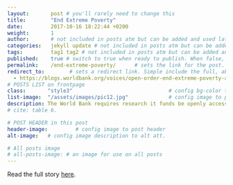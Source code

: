 ```yaml
---
layout:       post # you'll rarely need to change this
title:        "End Extreme Poverty"
date:         2017-10-16 18:22:44 +0200
weight:       1
author:       # not included in posts atm but can be added and used later
categories:   jekyll update # not included in posts atm but can be added and used later
tags:         tag1 tag2 # not included in posts atm but can be added and used later
published:    true # switch to true when ready to publish. When false, you can check your links and share drafts using the github file for this page e.g https://github.com/sparcopen/open-to/blob/master/_posts/2017-04-10-welcome-to-jekyll.markdown
permalink:    /end-extreme-poverty/      # sets the link for the post. E.g permalink: /battle-disease/
redirect_to:        # sets a redirect link. Simple include the full, absolute link you want below
  - https://blogs.worldbank.org/voices/open-order-end-extreme-poverty-access-information-enabling-strategy
# POSTS LIST on frontpage
class:       "style3"                               # config bg-color to post list card (1 to 5)
list-image:  "/assets/images/pic12.jpg"             # config image to post list card (1 to 15 are generic colors and will fit with anything used if no images can be found)
description: The World Bank requires research it funds be openly accessible in order to advance its mission. Learn how.
# cite: table 6.

# POST HEADER in this post
header-image:         # config image to post header
alt-image:   # config image description to alt att.

# All posts image
# all-posts-image: # an image for use on all posts
---
```

Read the full story [here](https://blogs.worldbank.org/voices/open-order-end-extreme-poverty-access-information-enabling-strategy).
